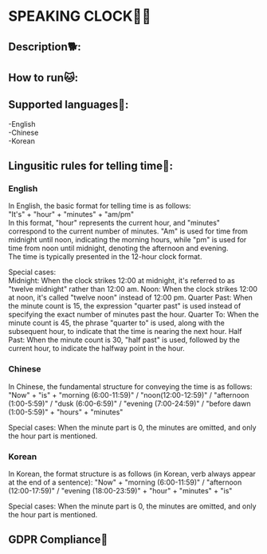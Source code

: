 # SPEAKING CLOCK🐣🐻

## Description🐕:

## How to run🐱:

## Supported languages🐇:
-English  
-Chinese  
-Korean

## Lingusitic rules for telling time🐹:
### English
In English, the basic format for telling time is as follows:  
"It's" + "hour" + "minutes" + "am/pm"  
In this format, "hour" represents the current hour, and "minutes" correspond to the current number of minutes. "Am" is used for time from midnight until noon, indicating the morning hours, while "pm" is used for time from noon until midnight, denoting the afternoon and evening.  
The time is typically presented in the 12-hour clock format.

Special cases:  
Midnight: When the clock strikes 12:00 at midnight, it's referred to as "twelve midnight" rather than 12:00 am.
Noon: When the clock strikes 12:00 at noon, it's called "twelve noon" instead of 12:00 pm.
Quarter Past: When the minute count is 15, the expression "quarter past" is used instead of specifying the exact number of minutes past the hour.
Quarter To: When the minute count is 45, the phrase "quarter to" is used, along with the subsequent hour, to indicate that the time is nearing the next hour.
Half Past: When the minute count is 30, "half past" is used, followed by the current hour, to indicate the halfway point in the hour.

### Chinese
In Chinese, the fundamental structure for conveying the time is as follows:
"Now" + "is" + "morning (6:00-11:59)" / "noon(12:00-12:59)" / "afternoon (1:00-5:59)" / "dusk (6:00-6:59)" / "evening (7:00-24:59)" / "before dawn (1:00-5:59)" + "hours" + "minutes"

Special cases:
When the minute part is 0, the minutes are omitted, and only the hour part is mentioned.


### Korean
In Korean, the format structure is as follows (in Korean, verb always appear at the end of a sentence):
"Now" + "morning (6:00-11:59)" / "afternoon (12:00-17:59)" / "evening (18:00-23:59)" + "hour" + "minutes" + "is"

Special cases:
When the minute part is 0, the minutes are omitted, and only the hour part is mentioned.

## GDPR Compliance🐳

